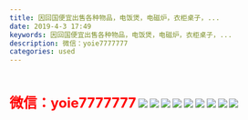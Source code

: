 ```yaml
---
title: 因回国便宜出售各种物品，电饭煲，电磁炉，衣柜桌子，...
date: 2019-4-3 17:49
keywords: 因回国便宜出售各种物品，电饭煲，电磁炉，衣柜桌子，...
description: 微信：yoie7777777
categories: used
---
```

<td class="t_f" id="postmessage_3385904">

<br/>
<br/>
<strong><font size="5"><font color="#ff0000">微信：yoie7777777</font></font></strong>

<img aid="1129986" data-cf-modified-566e3928a4b25f0bc1ac8b91-="" file="data/attachment/forum/201904/03/174900o899y9yvpgsbhfmb.jpg.thumb.jpg" id="aimg_1129986" inpost="1" onclick="" onmouseover="" src="http://www.flw.ph/data/attachment/forum/201904/03/174900o899y9yvpgsbhfmb.jpg" style="cursor:pointer" zoomfile="data/attachment/forum/201904/03/174900o899y9yvpgsbhfmb.jpg"/>



<img aid="1129985" data-cf-modified-566e3928a4b25f0bc1ac8b91-="" file="data/attachment/forum/201904/03/174859dgg6m3y930gicb3b.jpg.thumb.jpg" id="aimg_1129985" inpost="1" onclick="" onmouseover="" src="http://www.flw.ph/data/attachment/forum/201904/03/174859dgg6m3y930gicb3b.jpg" style="cursor:pointer" zoomfile="data/attachment/forum/201904/03/174859dgg6m3y930gicb3b.jpg"/>



<img aid="1129984" data-cf-modified-566e3928a4b25f0bc1ac8b91-="" file="data/attachment/forum/201904/03/174857a2dzp09x5t5coeed.jpg.thumb.jpg" id="aimg_1129984" inpost="1" onclick="" onmouseover="" src="http://www.flw.ph/data/attachment/forum/201904/03/174857a2dzp09x5t5coeed.jpg" style="cursor:pointer" zoomfile="data/attachment/forum/201904/03/174857a2dzp09x5t5coeed.jpg"/>



<img aid="1129983" data-cf-modified-566e3928a4b25f0bc1ac8b91-="" file="data/attachment/forum/201904/03/174857y4oio4je444fzg8i.jpg.thumb.jpg" id="aimg_1129983" inpost="1" onclick="" onmouseover="" src="http://www.flw.ph/data/attachment/forum/201904/03/174857y4oio4je444fzg8i.jpg" style="cursor:pointer" zoomfile="data/attachment/forum/201904/03/174857y4oio4je444fzg8i.jpg"/>



<img aid="1129982" data-cf-modified-566e3928a4b25f0bc1ac8b91-="" file="data/attachment/forum/201904/03/174856cv3w3kiffiwwrra9.jpg.thumb.jpg" id="aimg_1129982" inpost="1" onclick="" onmouseover="" src="http://www.flw.ph/data/attachment/forum/201904/03/174856cv3w3kiffiwwrra9.jpg" style="cursor:pointer" zoomfile="data/attachment/forum/201904/03/174856cv3w3kiffiwwrra9.jpg"/>



<img aid="1129981" data-cf-modified-566e3928a4b25f0bc1ac8b91-="" file="data/attachment/forum/201904/03/174855sh8xcr78ay3kxzxy.jpg.thumb.jpg" id="aimg_1129981" inpost="1" onclick="" onmouseover="" src="http://www.flw.ph/data/attachment/forum/201904/03/174855sh8xcr78ay3kxzxy.jpg" style="cursor:pointer" zoomfile="data/attachment/forum/201904/03/174855sh8xcr78ay3kxzxy.jpg"/>



<img aid="1129980" data-cf-modified-566e3928a4b25f0bc1ac8b91-="" file="data/attachment/forum/201904/03/174854m3h9l969zhe6k1fo.jpg.thumb.jpg" id="aimg_1129980" inpost="1" onclick="" onmouseover="" src="http://www.flw.ph/data/attachment/forum/201904/03/174854m3h9l969zhe6k1fo.jpg" style="cursor:pointer" zoomfile="data/attachment/forum/201904/03/174854m3h9l969zhe6k1fo.jpg"/>



<img aid="1129979" data-cf-modified-566e3928a4b25f0bc1ac8b91-="" file="data/attachment/forum/201904/03/174852a84tqo5uo96rybh5.jpg.thumb.jpg" id="aimg_1129979" inpost="1" onclick="" onmouseover="" src="http://www.flw.ph/data/attachment/forum/201904/03/174852a84tqo5uo96rybh5.jpg" style="cursor:pointer" zoomfile="data/attachment/forum/201904/03/174852a84tqo5uo96rybh5.jpg"/>



<img aid="1129978" data-cf-modified-566e3928a4b25f0bc1ac8b91-="" file="data/attachment/forum/201904/03/174851nnm7sh8i4x6ssj74.jpg.thumb.jpg" id="aimg_1129978" inpost="1" onclick="" onmouseover="" src="http://www.flw.ph/data/attachment/forum/201904/03/174851nnm7sh8i4x6ssj74.jpg" style="cursor:pointer" zoomfile="data/attachment/forum/201904/03/174851nnm7sh8i4x6ssj74.jpg"/>


<br/>
</td>
